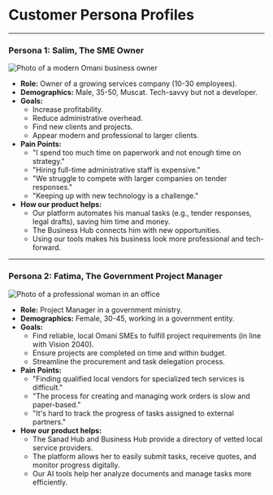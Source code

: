 
# Customer Persona Profiles

---

### Persona 1: Salim, The SME Owner

![Photo of a modern Omani business owner](https://picsum.photos/seed/salim/150/150)

- **Role:** Owner of a growing services company (10-30 employees).
- **Demographics:** Male, 35-50, Muscat. Tech-savvy but not a developer.
- **Goals:**
  - Increase profitability.
  - Reduce administrative overhead.
  - Find new clients and projects.
  - Appear modern and professional to larger clients.
- **Pain Points:**
  - "I spend too much time on paperwork and not enough time on strategy."
  - "Hiring full-time administrative staff is expensive."
  - "We struggle to compete with larger companies on tender responses."
  - "Keeping up with new technology is a challenge."
- **How our product helps:**
  - Our platform automates his manual tasks (e.g., tender responses, legal drafts), saving him time and money.
  - The Business Hub connects him with new opportunities.
  - Using our tools makes his business look more professional and tech-forward.

---

### Persona 2: Fatima, The Government Project Manager

![Photo of a professional woman in an office](https://picsum.photos/seed/fatima/150/150)

- **Role:** Project Manager in a government ministry.
- **Demographics:** Female, 30-45, working in a government entity.
- **Goals:**
  - Find reliable, local Omani SMEs to fulfill project requirements (in line with Vision 2040).
  - Ensure projects are completed on time and within budget.
  - Streamline the procurement and task delegation process.
- **Pain Points:**
  - "Finding qualified local vendors for specialized tech services is difficult."
  - "The process for creating and managing work orders is slow and paper-based."
  - "It's hard to track the progress of tasks assigned to external partners."
- **How our product helps:**
  - The Sanad Hub and Business Hub provide a directory of vetted local service providers.
  - The platform allows her to easily submit tasks, receive quotes, and monitor progress digitally.
  - Our AI tools help her analyze documents and manage tasks more efficiently.

